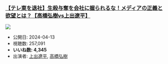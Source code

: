 ### [【テレ東を退社】生殺与奪を会社に握られるな！メディアの正義と欲望とは？【高橋弘樹vs上出遼平】](https://www.youtube.com/watch?v=ywvPMmoPhl4)
[![](https://img.youtube.com/vi/ywvPMmoPhl4/sddefault.jpg)](https://www.youtube.com/watch?v=ywvPMmoPhl4)
-   公開日: 2024-04-13
-   視聴数: 257,091
-   **いいね数: 4,345**
-   出演者: [上出遼平](/rehacq_fan/people/上出遼平 "wikilink"), [高橋弘樹](/rehacq_fan/people/高橋弘樹 "wikilink")
